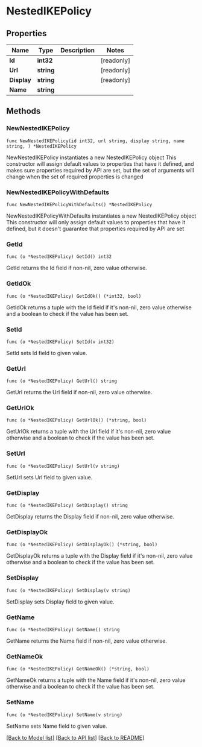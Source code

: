 # NestedIKEPolicy

## Properties

Name | Type | Description | Notes
------------ | ------------- | ------------- | -------------
**Id** | **int32** |  | [readonly] 
**Url** | **string** |  | [readonly] 
**Display** | **string** |  | [readonly] 
**Name** | **string** |  | 

## Methods

### NewNestedIKEPolicy

`func NewNestedIKEPolicy(id int32, url string, display string, name string, ) *NestedIKEPolicy`

NewNestedIKEPolicy instantiates a new NestedIKEPolicy object
This constructor will assign default values to properties that have it defined,
and makes sure properties required by API are set, but the set of arguments
will change when the set of required properties is changed

### NewNestedIKEPolicyWithDefaults

`func NewNestedIKEPolicyWithDefaults() *NestedIKEPolicy`

NewNestedIKEPolicyWithDefaults instantiates a new NestedIKEPolicy object
This constructor will only assign default values to properties that have it defined,
but it doesn't guarantee that properties required by API are set

### GetId

`func (o *NestedIKEPolicy) GetId() int32`

GetId returns the Id field if non-nil, zero value otherwise.

### GetIdOk

`func (o *NestedIKEPolicy) GetIdOk() (*int32, bool)`

GetIdOk returns a tuple with the Id field if it's non-nil, zero value otherwise
and a boolean to check if the value has been set.

### SetId

`func (o *NestedIKEPolicy) SetId(v int32)`

SetId sets Id field to given value.


### GetUrl

`func (o *NestedIKEPolicy) GetUrl() string`

GetUrl returns the Url field if non-nil, zero value otherwise.

### GetUrlOk

`func (o *NestedIKEPolicy) GetUrlOk() (*string, bool)`

GetUrlOk returns a tuple with the Url field if it's non-nil, zero value otherwise
and a boolean to check if the value has been set.

### SetUrl

`func (o *NestedIKEPolicy) SetUrl(v string)`

SetUrl sets Url field to given value.


### GetDisplay

`func (o *NestedIKEPolicy) GetDisplay() string`

GetDisplay returns the Display field if non-nil, zero value otherwise.

### GetDisplayOk

`func (o *NestedIKEPolicy) GetDisplayOk() (*string, bool)`

GetDisplayOk returns a tuple with the Display field if it's non-nil, zero value otherwise
and a boolean to check if the value has been set.

### SetDisplay

`func (o *NestedIKEPolicy) SetDisplay(v string)`

SetDisplay sets Display field to given value.


### GetName

`func (o *NestedIKEPolicy) GetName() string`

GetName returns the Name field if non-nil, zero value otherwise.

### GetNameOk

`func (o *NestedIKEPolicy) GetNameOk() (*string, bool)`

GetNameOk returns a tuple with the Name field if it's non-nil, zero value otherwise
and a boolean to check if the value has been set.

### SetName

`func (o *NestedIKEPolicy) SetName(v string)`

SetName sets Name field to given value.



[[Back to Model list]](../README.md#documentation-for-models) [[Back to API list]](../README.md#documentation-for-api-endpoints) [[Back to README]](../README.md)


